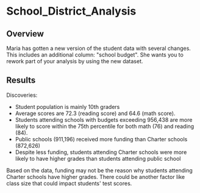 # School_District_Analysis

## Overview

Maria has gotten a new version of the student data with several changes. This includes an additional column: "school budget". She wants you to rework part of your analysis by using the new dataset.

## Results
Discoveries:
- Student population is mainly 10th graders
- Average scores are 72.3 (reading score) and 64.6 (math score).
- Students attending schools with budgets exceeding 956,438 are more likely to score within the 75th percentile for both math (76) and reading (84).
- Public schools (911,196) received more funding than Charter schools (872,626)
- Despite less funding, students attending Charter schools were more likely to have higher grades than students attending public school

Based on the data, funding may not be the reason why students attending Charter schools have higher grades. There could be another factor like class size that could impact students' test scores.
